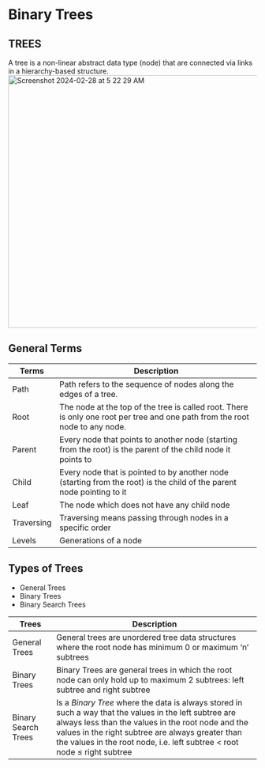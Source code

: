 # Binary Trees


## TREES

A tree is a non-linear abstract data type (node) that are connected via links in a hierarchy-based structure.<img width="511" alt="Screenshot 2024-02-28 at 5 22 29 AM" src="https://github.com/HucksApp/binary_trees/assets/58187974/56d187da-ab38-44a6-93d8-9ac0726782bb">

## General Terms

 Terms                     |      Description 
 --------------------------|---------------------
 Path                      | Path refers to the sequence of nodes along the edges of a tree.
 Root                      | The node at the top of the tree is called root. There is only one root per tree and one path from the root node to any node.
 Parent                    | Every node that points to another node (starting from the root) is the parent of the child node it points to
 Child                     | Every node that is pointed to by another node (starting from the root) is the child of the parent node pointing to it
 Leaf                      | The node which does not have any child node 
 Traversing                | Traversing means passing through nodes in a specific order
 Levels                    | Generations of a node 


 ## Types of Trees

* General Trees
* Binary Trees
* Binary Search Trees


Trees                     |      Description 
--------------------------|---------------------
 General Trees            | General trees are unordered tree data structures where the root node has minimum 0 or maximum ‘n’ subtrees
 Binary Trees             | Binary Trees are general trees in which the root node can only hold up to maximum 2 subtrees: left subtree and right subtree
 Binary Search Trees      | Is a *Binary Tree* where the data is always stored in such a way that the values in the left subtree are always less than the values in the root node and the values in the right subtree are always greater than the values in the root node, i.e. left subtree < root node ≤ right subtree
